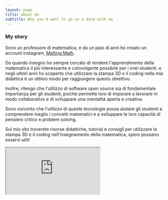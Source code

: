 ```yaml
---
layout: page
title: About me
subtitle: Why you'd want to go on a date with me
---
```

### My story

Sono un professore di matematica, e da un paio di anni ho creato un account instagram, [Melting Math](https://instagram.com/meltingmath). 

Da quando insegno ho sempre cercato di rendere l'apprendimento della matematica il più interessante e coinvolgente possibile per i miei studenti, e negli ultimi anni ho scoperto che utilizzare la stampa 3D e il coding nella mia didattica è un ottimo modo per raggiungere questo obiettivo. 

Inoltre, ritengo che l'utilizzo di software open source sia di fondamentale importanza per gli studenti, poiché permette loro di imparare a lavorare in modo collaborativo e di sviluppare una mentalità aperta e creativa.

Sono convinto che l'utilizzo di queste tecnologie possa aiutare gli studenti a comprendere meglio i concetti matematici e a sviluppare le loro capacità di pensiero critico e problem solving. 

Sul mio sito troverete risorse didattiche, tutorial e consigli per utilizzare la stampa 3D e il coding nell'insegnamento della matematica, spero possano esservi utili!

<iframe src="https://editor.p5js.org/federicodebenedictis/full/ox00d0oij"></iframe>